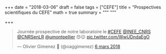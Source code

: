 +++
date = "2018-03-06"
draft = false
tags = ["CEFE"]
title = "Prospectives scientifiques du CEFE"
math = true
summary = """
"""

+++
 
<blockquote class="twitter-tweet" data-lang="fr"><p lang="fr" dir="ltr">Journée prospective de notre laboratoire le <a href="https://twitter.com/hashtag/CEFE?src=hash&amp;ref_src=twsrc%5Etfw">#CEFE</a> <a href="https://twitter.com/INEE_CNRS?ref_src=twsrc%5Etfw">@INEE_CNRS</a> <a href="https://twitter.com/CNRSenLR?ref_src=twsrc%5Etfw">@CNRSenLR</a> <a href="https://twitter.com/umontpellier?ref_src=twsrc%5Etfw">@umontpellier</a> 😍😉 <a href="https://t.co/WwUDndaEgO">pic.twitter.com/WwUDndaEgO</a></p>&mdash; Olivier Gimenez 🍉 (@oaggimenez) <a href="https://twitter.com/oaggimenez/status/971034550712324097?ref_src=twsrc%5Etfw">6 mars 2018</a></blockquote>
<script async src="https://platform.twitter.com/widgets.js" charset="utf-8"></script>
